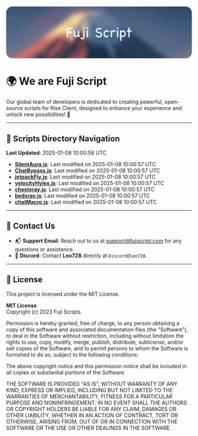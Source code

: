 ![Banner](.github/b.webp)

# 🌍 **We are Fuji Script**

Our global team of developers is dedicated to creating powerful, open-source scripts for Rise Client, designed to enhance your experience and unlock new possibilities! 🌟

---
<!-- SCRIPTS_NAVIGATION_START -->
## 📂 **Scripts Directory Navigation**

**Last Updated**: 2025-01-08 10:00:58 UTC

- **[SilentAura.js](scripts/SilentAura.js)**: Last modified on 2025-01-08 10:00:57 UTC
- **[ChatBypass.js](scripts/ChatBypass.js)**: Last modified on 2025-01-08 10:00:57 UTC
- **[jetpackFly.js](scripts/jetpackFly.js)**: Last modified on 2025-01-08 10:00:57 UTC
- **[velocityHylex.js](scripts/velocityHylex.js)**: Last modified on 2025-01-08 10:00:57 UTC
- **[chestxray.js](scripts/chestxray.js)**: Last modified on 2025-01-08 10:00:57 UTC
- **[bedxray.js](scripts/bedxray.js)**: Last modified on 2025-01-08 10:00:57 UTC
- **[chatMacro.js](scripts/chatMacro.js)**: Last modified on 2025-01-08 10:00:57 UTC

<!-- SCRIPTS_NAVIGATION_END -->

---

## 💬 **Contact Us**  
- 📬 **Support Email**: Reach out to us at [support@fujiscript.com](mailto:support@fujiscript.com) for any questions or assistance.  
- 💬 **Discord**: Contact **Leo728** directly at `Discord@leo728`.

---

## 📜 **License**

This project is licensed under the MIT License.  

**MIT License**  
Copyright (c) 2023 Fuji Scripts  

Permission is hereby granted, free of charge, to any person obtaining a copy of this software and associated documentation files (the "Software"), to deal in the Software without restriction, including without limitation the rights to use, copy, modify, merge, publish, distribute, sublicense, and/or sell copies of the Software, and to permit persons to whom the Software is furnished to do so, subject to the following conditions:  

The above copyright notice and this permission notice shall be included in all copies or substantial portions of the Software.  

THE SOFTWARE IS PROVIDED "AS IS", WITHOUT WARRANTY OF ANY KIND, EXPRESS OR IMPLIED, INCLUDING BUT NOT LIMITED TO THE WARRANTIES OF MERCHANTABILITY, FITNESS FOR A PARTICULAR PURPOSE AND NONINFRINGEMENT. IN NO EVENT SHALL THE AUTHORS OR COPYRIGHT HOLDERS BE LIABLE FOR ANY CLAIM, DAMAGES OR OTHER LIABILITY, WHETHER IN AN ACTION OF CONTRACT, TORT OR OTHERWISE, ARISING FROM, OUT OF OR IN CONNECTION WITH THE SOFTWARE OR THE USE OR OTHER DEALINGS IN THE SOFTWARE.  
